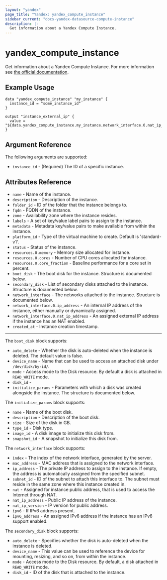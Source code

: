 ```yaml
---
layout: "yandex"
page_title: "Yandex: yandex_compute_instance"
sidebar_current: "docs-yandex-datasource-compute-instance"
description: |-
  Get information about a Yandex Compute Instance.
---
```


# yandex\_compute\_instance

Get information about a Yandex Compute Instance. For more information see
[the official documentation](https://cloud.yandex.com/docs/compute/concepts/vm).

## Example Usage

```hcl
data "yandex_compute_instance" "my_instance" {
  instance_id = "some_instance_id"
}

output "instance_external_ip" {
  value = "${data.yandex_compute_instance.my_instance.network_interface.0.nat_ip_address}"
}
```

## Argument Reference

The following arguments are supported:

* `instance_id` - (Required) The ID of a specific instance.

## Attributes Reference

* `name` - Name of the instance.
* `description` - Description of the instance.
* `folder_id` - ID of the folder that the instance belongs to.
* `fqdn` - FQDN of the instance.
* `zone` - Availability zone where the instance resides.
* `labels` - A set of key/value label pairs to assign to the instance.
* `metadata` - Metadata key/value pairs to make available from
    within the instance.
* `platform_id` - Type of the virtual machine to create. Default is 'standard-v1'.
* `status` - Status of the instance.
* `resources.0.memory` - Memory size allocated for instance.
* `resources.0.cores` - Number of CPU cores allocated for instance.
* `resources.0.core_fraction` - Baseline performance for a core set in percent.
* `boot_disk` - The boot disk for the instance. Structure is documented below.
* `secondary_disk` - List of secondary disks attached to the instance. Structure is documented below.
* `network_interface` - The networks attached to the instance. Structure is documented below.
* `network_interface.0.ip_address` - An internal IP address of the instance, either manually or dynamically assigned.
* `network_interface.0.nat_ip_address` - An assigned external IP address if the instance has an NAT enabled.
* `created_at` - Instance creation timestamp.

---

The `boot_disk` block supports:

* `auto_delete` - Whether the disk is auto-deleted when the instance is deleted. The default value is false.
* `device_name` - Name that can be used to access an attached disk
    under `/dev/disk/by-id/`.
* `mode` - Access mode to the Disk resource. By default a disk is attached in `READ_WRITE` mode.
* `disk_id` -
* `initialize_params` - Parameters with which a disk was created alongside the instance.
    The structure is documented below.

The `initialize_params` block supports:

* `name` - Name of the boot disk.
* `description` - Description of the boot disk.
* `size` - Size of the disk in GB.
* `type_id` - Disk type.
* `image_id` - A disk image to initialize this disk from.
* `snapshot_id` - A snapshot to initialize this disk from.

The `network_interface` block supports:

* `index` - The index of the network interface, generated by the server.
* `mac_address` - MAC address that is assigned to the network interface.
* `ip_address` - The private IP address to assign to the instance. If empty, the address is automatically assigned from the specified subnet.
* `subnet_id` - ID of the subnet to attach this interface to. The subnet must reside in the same zone where this instance created in.
* `nat` - Assigned for instance public address, that is used to access the Internet through NAT.
* `nat_ip_address` - Public IP address of the instance.
* `nat_ip_version` - IP version for public address.
* `ipv6` - If IPv6 address present.
* `ipv6_address` - An assigned IPv6 address if the instance has an IPv6 support enabled.

The `secondary_disk` block supports:

* `auto_delete` - Specifies whether the disk is auto-deleted when the instance is deleted.
* `device_name` - This value can be used to reference the device for mounting, resizing, and so on, from within the instance.
* `mode` - Access mode to the Disk resource. By default, a disk attached in `READ_WRITE` mode.
* `disk_id` - ID of the disk that is attached to the instance.
